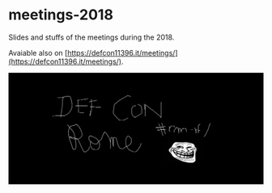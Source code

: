 # meetings-2018

Slides and stuffs of the meetings during the 2018.

Avaiable also on [https://defcon11396.it/meetings/](https://defcon11396.it/meetings/).

![asdf](asdf.png)